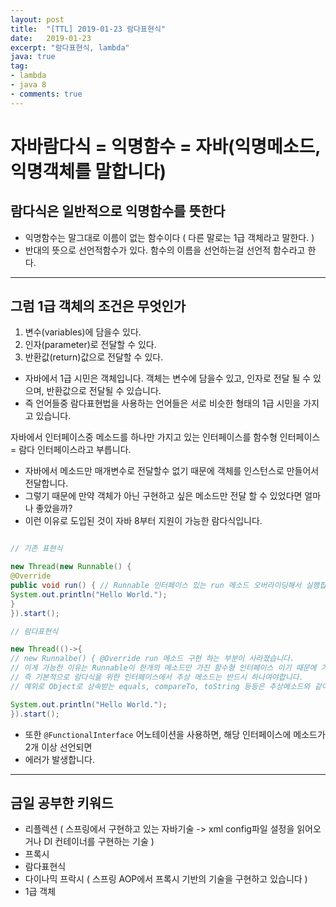 ```yaml
---
layout: post
title:  "[TTL] 2019-01-23 람다표현식"
date:   2019-01-23 
excerpt: "람다표현식, lambda"
java: true
tag:
- lambda
- java 8
- comments: true
---
```


# 자바람다식 = 익명함수 = 자바(익명메소드,익명객체를 말합니다)  

## 람다식은 일반적으로 익명함수를 뜻한다

* 익명함수는 말그대로 이름이 없는 함수이다 ( 다른 말로는 1급 객체라고 말한다. )
* 반대의 뜻으로 선언적함수가 있다. 함수의 이름을 선언하는걸 선언적 함수라고 한다.

----------------------------------

## 그럼 1급 객체의 조건은 무엇인가

1. 변수(variables)에 담을수 있다.
2. 인자(parameter)로 전달할 수 있다.
3. 반환값(return)값으로 전달할 수 있다.

* 자바에서 1급 시민은 객체입니다. 객체는 변수에 담을수 있고, 인자로 전달 될 수 있으며, 반환값으로 전달될 수 있습니다.
* 즉 언어들중 람다표현법을 사용하는 언어들은 서로 비슷한 형태의 1급 시민을 가지고 있습니다.

자바에서 인터페이스중 메소드를 하나만 가지고 있는 인터페이스를 함수형 인터페이스 = 람다 인터페이스라고 부릅니다.

* 자바에서 메소드만 매개변수로 전달할수 없기 때문에 객체를 인스턴스로 만들어서 전달합니다.
* 그렇기 때문에 만약 객체가 아닌 구현하고 싶은 메소드만 전달 할 수 있었다면 얼마나 좋았을까?
* 이런 이유로 도입된 것이 자바 8부터 지원이 가능한 람다식입니다.

```java

// 기존 표현식

new Thread(new Runnable() {
@Override
public void run() { // Runnable 인터페이스 있는 run 메소드 오버라이딩해서 실행합니다.
System.out.println("Hello World.");
}
}).start();

// 람다표현식

new Thread(()->{
// new Runnalbe() { @Override run 메소드 구현 하는 부분이 사라졌습니다.
// 이게 가능한 이유는 Runnable이 한개의 메소드만 가진 함수형 인터페이스 이기 때문에 가능합니다.
// 즉 기본적으로 람다식을 위한 인터페이스에서 추상 메소드는 반드시 하나여야합니다.
// 예외로 Object로 상속받는 equals, compareTo, toString 등등은 추상메소드와 같이 사용할 수 있습니다.

System.out.println("Hello World.");
}).start();

```

* 또한 <code>@FunctionalInterface</code> 어노테이션을 사용하면, 해당 인터페이스에 메소드가 2개 이상 선언되면
* 에러가 발생합니다.

----------------------------------

## 금일 공부한 키워드

* 리플렉션 ( 스프링에서 구현하고 있는 자바기술 -> xml config파일 설정을 읽어오거나 DI 컨테이너를 구현하는 기술 )
* 프록시
* 람다표현식
* 다이나믹 프락시 ( 스프링 AOP에서 프록시 기반의 기술을 구현하고 있습니다 )
* 1급 객체